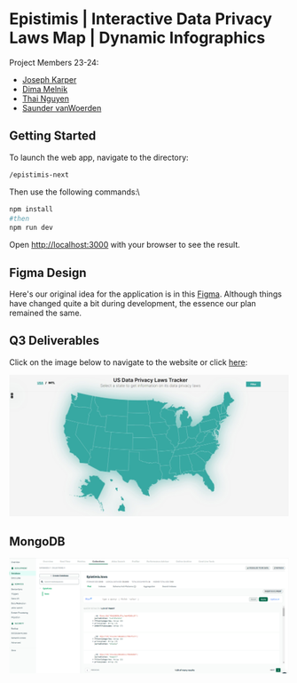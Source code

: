 # Epistimis | Interactive Data Privacy Laws Map | Dynamic Infographics
Project Members 23-24:
- [Joseph Karper]()
- [Dima Melnik](https://www.linkedin.com/in/dima-melnikmv/)
- [Thai Nguyen](https://www.linkedin.com/in/quocdthaidnguyen/)
- [Saunder vanWoerden](https://www.linkedin.com/in/saunder-vanwoerden-8a1a2a242/)

## Getting Started
To launch the web app, navigate to the directory:
```bash
/epistimis-next
```

Then use the following commands:\
```bash
npm install
#then
npm run dev
```

Open [http://localhost:3000](http://localhost:3000) with your browser to see the result.


## Figma Design
Here's our original idea for the application is in this
[Figma](https://www.figma.com/file/0ia0WrbUrXdLhmNNPbrAlv/Epistimis-REAL?type=design&node-id=0-1&mode=design&t=1HgqZaHhhhjmtj27-0). Although things have changed quite a bit during development, the essence our plan remained the same.

## Q3 Deliverables
Click on the image below to navigate to the website or click [here](https://epistimis-llc.vercel.app/):

[![Epistimis U.S DATA PRIVACY LAWS TRACKER](q3.jpeg)](https://epistimis-llc.vercel.app/)

## MongoDB
![Laws collection in MongoDB](mongodb.png)

